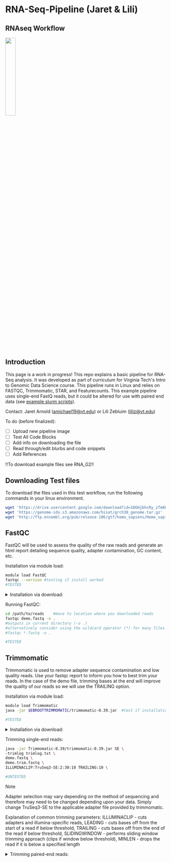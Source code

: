 # RNA-Seq-Pipeline (Jaret & Lili)

## RNAseq Workflow
<img src="https://github.com/user-attachments/assets/4e5f4768-09be-4302-809c-eff8fbda234f" width=25% height=25%>

<a name="top"></a>

## Introduction

This page is a work in progress!
This repo explains a basic pipeline for RNA-Seq analysis. It was developed as part of curriculum for Virginia Tech's Intro to Genomic Data Science course. This pipeline runs in Linux and relies on FASTQC, Trimmomatic, STAR, and Featurecounts. This example pipeline uses single-end FastQ reads, but it could be altered for use with paired end data (see [example slurm scripts](#slurm-job-examples)).

Contact: Jaret Arnold (amichael19@vt.edu) or Lili Zebluim (liliz@vt.edu)

To do (before finalized):
- [ ] Upload new pipeline image 
- [ ] Test All Code Blocks
- [ ] Add info on downloading the file
- [ ] Read through/edit blurbs and code snippets
- [ ] Add References 

!!To download example files see RNA_G2!!
## Downloading Test files
To download the files used in this test workflow, run the following commands in your linux environment. 
```bash
wget 'https://drive.usercontent.google.com/download?id=1DGHjbhcRy_zTm6H9C_AUpkzBML-JhtA3&export=download&authuser=1&confirm=t' -O demo.fastq
wget 'https://genome-idx.s3.amazonaws.com/hisat/grch38_genome.tar.gz'
wget 'http://ftp.ensembl.org/pub/release-106/gtf/homo_sapiens/Homo_sapiens.GRCh38.106.gtf.gz'
```


## FastQC
FastQC will be used to assess the quality of the raw reads and generate an html report detailing sequence quality, adapter contamination, GC content, etc.  

Installation via module load:
```bash
module load FastQC
fastqc --version #testing if install worked
#TESTED

```

<details>
<summary> Installation via download: </summary>
  
```bash
wget https://www.bioinformatics.babraham.ac.uk/projects/fastqc/fastqc_v0.12.1.zip
unzip fastqc_v0.12.1
export PATH:$PATH/to/fastqc
source ~/.bashrc
fastqc --version #testing if install worked

#UNTESTED
```
</details>

Running FastQC:

```bash
cd /path/to/reads    #move to location where you downloaded reads
fastqc demo.fastq -o .
#outputs in current directory (-o .)
#alternatively consider using the wildcard operator (*) for many files:
#fastqc *.fastq -o . 

#TESTED
```

## Trimmomatic
Trimmomatic is used to remove adapter sequence contamination and low quality reads. Use your fastqc report to inform you how to best trim your reads. In the case of the demo file, trimming bases at the end will improve the quality of our reads so we will use the TRAILING option.
<need to doublecheck the installation code>
  
Installation via module load:
```bash
module load Trimmomatic
java -jar $EBROOTTRIMMOMATIC/trimmomatic-0.39.jar  #test if installation worked

#TESTED
```

<details>
<summary> Installation via download: </summary>

```bash
wget https://github.com/usadellab/Trimmomatic/files/5854859/Trimmomatic-0.39.zip
unzip Trimmomatic-0.39.zip
java -jar /path/to/Trimmomatic-0.39/trimmomatic-0.39.jar 

#UNTESTED
```

</details>

Trimming single-end reads:
```bash
java -jar Trimmomatic-0.39/trimmomatic-0.39.jar SE \
-trimlog trimlog.txt \
demo.fastq \
demo.trim.fastq \
ILLUMINACLIP:TruSeq3-SE:2:30:10 TRAILING:10 \

#UNTESTED
```

> [!NOTE]
> Adapter selection may vary depending on the method of sequencing and therefore may need to be changed depending upon your data. Simply change TruSeq3-SE to the applicable adapter file provided by trimmomatic. 

Explanation of common trimming parameters: 
ILLUMINACLIP - cuts adapters and illumina-specific reads, 
LEADING - cuts bases off from the start of a read if below threshold, 
TRAILING - cuts bases off from the end of the read if below threshold, 
SLIDINGWINDOW - performs sliding window trimming approach (clips if window below threshold), 
MINLEN - drops the read if it is below a specified length 


<details>
<summary> Trimming paired-end reads: </summary>
Trimming paired-end reads:
```bash
java -jar Trimmomatic-0.39/trimmomatic-0.39.jar PE \
-trimlog trimlog.txt \
sample_1.fastq sample_2.fastq \
sample_1.trim.fastq sample_2.trim.fastq \
ILLUMINACLIP:TruSeq3-SE:2:30:10 TRAILING:10 \

#UNTESTED
```
</details>


After trimmming, it is advisable to generate a second FastQC report to assess the success of trimming. For example:

```bash
fastqc demo.trim.fastq -o .

```

## STAR
STAR is the program used to index and align reads to a reference genome. It is always advisable to schedule STAR and other alignment processes on ARC as they can often require large memory and time requirements, particularly with more reads (see [example slurm scripts](#slurm-job-examples)).
<need to check installation instructions>

Installation via download:
```bash
wget https://github.com/alexdobin/STAR/archive/2.7.11b.tar.gz
tar -xzf 2.7.11b.tar.gz
cd STAR-2.7.11b
cd STAR/source
make STAR

#UNTESTED
```

Genome indexing:
```bash
mkdir /path/to/genomeindex

STAR --runThreadN 6 \
--runMode genomeGenerate \
--genomeDir /path/to/genomeindex \
--genomeFastaFiles /path/to/genomicfasta \
--sjdbGTFfile /path/to/genomeGTF

#UNTESTED
```
> [!WARNING]
> Both STAR genome indexing and read mapping can be computationally intensive and require time. If working on ARC these should be submitted using slurm to efficiently schedule them. See the [example slurm scripts](#slurm-job-examples).

Genome Read Mapping:
```bash

STAR --runThreadN 6 \
--genomeDir /path/to/genomeindex \
--readFilesIn /path/to/read.fq \
--outSAMtype BAM SortedByCoordinate \

#UNTESTED
```



## FeatureCounts
<Blurb about Featurecounts>
<need to check installation instructions>

Installation via conda:
```bash
module load Miniconda3
conda create -n subread -c bioconda subread
source activate subread
featureCounts #testing if install worked

#UNTESTED
```

Running Feature counts:
```bash
featureCounts -a <annotation file> -o <path/to/outputfile.txt> <path/to/.bam>

#UNTESTED
```



## Slurm job Examples

<details>
<summary>FASTQC slurm job </summary>

```bash
#!/bin/bash
# Mass FastQC
#SBATCH --job-name=Batch_FastQC
#SBATCH --cpus-per-task=6
#SBATCH -A <allocation>
#SBATCH --time=24:00:00
#SBATCH --mail-type=ALL
#SBATCH --mail-user=<user>

#Move into directory w reads
cd /projects/intro2gds/I2GDS2024/individual_folders/jaret/data/trimmedreads/trimmomatic/PEtrim

#run fastqc
/home/amichael19/software/FastQC92424/FastQC/fastqc *.fq.gz -o /projects/intro2gds/I2GDS2024/individual_folders/jaret/data/QualityControl/fastqc/trimmomatic
```
</details>

<details>
<summary>Trimmomatic slurm job </summary>
  
```bash
#!/bin/bash
#SBATCH --job-name=trimmomatic_trim
#SBATCH --cpus-per-task=10              
#SBATCH -A <allocation>
#SBATCH --time=48:00:00
#SBATCH --mail-type=ALL
#SBATCH --mail-user=<user>

# Path to the Trimmomatic JAR file
trimmomatic_jar="/apps/packages/tinkercliffs-rome/trimmomatic/0.39/trimmomatic-0.39.jar"

# Path to the adapter file
adapter_file="/apps/packages/tinkercliffs-rome/trimmomatic/0.39/TruSeq3-PE.fa"

# Define the folder containing raw FASTQ files 
raw_folder="/home/amichael19/rawdata/PEreads/" 

# Define the folder containing trimmed FASTQ files 
trim_folder="/home/amichael19/results/trimmomatic/Petrim"

# Check if the folder exists
if [ ! -d "$raw_folder" ]; then
  echo "Error: The specified raw folder does not exist: $raw_folder"
  exit 1
fi

# Loop through all paired-end forward reads (_1.fq.gz files) in the raw folder
for forward_file in "$raw_folder"/*_1.fq.gz; do

  # Check if the forward file exists
  if [ ! -f "$forward_file" ]; then
    echo "Error: Forward file not found: $forward_file"
    continue
  fi

  # Get the base name for the current file (e.g., D0C1)
  base_name=$(basename "$forward_file" "_1.fq.gz")

  # Define the reverse file name
  reverse_file="${raw_folder}/${base_name}_2.fq.gz"

  # Check if the reverse file exists
  if [ ! -f "$reverse_file" ]; then
    echo "Error: Reverse file not found: $reverse_file"
    continue
  fi

  # Define output file names (output will be saved in the same folder as raw files)
  forward_paired_out="${trim_folder}/${base_name}_1.trim.fq.gz"
  forward_unpaired_out="${trim_folder}/${base_name}_1un.trim.fq.gz"
  reverse_paired_out="${trim_folder}/${base_name}_2.trim.fq.gz"
  reverse_unpaired_out="${trim_folder}/${base_name}_2un.trim.fq.gz"

  # Run Trimmomatic with java -jar
  java -jar "$trimmomatic_jar" PE \
    "$forward_file" "$reverse_file" \
    "$forward_paired_out" "$forward_unpaired_out" \
    "$reverse_paired_out" "$reverse_unpaired_out" \
    ILLUMINACLIP:"$adapter_file":4:30:10 MINLEN:30 HEADCROP:10

  # Check if the Trimmomatic command was successful
  if [ $? -eq 0 ]; then
    echo "Successfully processed $base_name."
  else
    echo "Error processing $base_name. Check the input files and parameters."
  fi

done

echo "All files have been processed and saved in $trim_folder."
```
</details>

<details>
<summary>STAR Genome Indexing slurm job </summary>

```
#!/bin/bash
# STAR Genome Indexing
#SBATCH --job-name=STAR-hybridgenomeindex 
#SBATCH --cpus-per-task=6
#SBATCH --ntasks=1             
#SBATCH -A <allocation>
#SBATCH --time=62:00:00
#SBATCH -p normal_q
#SBATCH --output=STARslurmlog.out
#SBATCH --mail-type=ALL
#SBATCH --mail-user=<user>

echo "Starting..."
date
time

cd /home/amichael19/software/STAR10424/STAR-2.7.11b/source

# Define variables

GENOME_DIR=/home/amichael19/results/STAR/trimmomaticindex
FASTA_DIR=/home/amichael19/rawdata/genomicfastas/hybridgenome.fa
GTF_DIR=/home/amichael19/rawdata/gtfs/hybridgenome.gtf

# Run STAR to create genome index
./STAR --runThreadN 6 \
--runMode genomeGenerate \
--genomeDir $GENOME_DIR \
--genomeFastaFiles $FASTA_DIR \
--sjdbGTFfile $GTF_DIR \
--sjdbOverhang 99

echo "Finished!"
date
time

exit;
```
</details>


<details>
<summary>STAR Read Alignment slurm job </summary>
  
```bash
#!/bin/bash
# STAR Read Mapping - D3
#SBATCH --job-name=STAR-hybridreadmapping-Day3
#SBATCH --cpus-per-task=10
#SBATCH --mem=96G
#SBATCH --ntasks=1             
#SBATCH -A <allocation>
#SBATCH --time=48:00:00
#SBATCH -p normal_q
#SBATCH --output=STARslurmlogD3.out
#SBATCH --mail-type=ALL
#SBATCH --mail-user=<user>

echo "Starting..."
date
time

cd /home/amichael19/software/STAR10424/STAR-2.7.11b/source

# Define variables

GENOME_DIR=/projects/intro2gds/I2GDS2024/individual_folders/jaret/data/STAR/PEgenomeindex
OUTPUT_DIR=/projects/intro2gds/I2GDS2024/individual_folders/jaret/data/bams/trimmobam/D3
TRIM_DIR=/projects/intro2gds/I2GDS2024/individual_folders/jaret/data/trimmedreads/trimmomatic/PEtrim
PREFIX=D3trimmo

# Run STAR to align paired-end RNA-seq data
./STAR --runThreadN 10 \
--genomeDir $GENOME_DIR \
--readFilesIn ${TRIM_DIR}/D3C1_1.fq.gz,${TRIM_DIR}/D3C2_1.fq.gz,${TRIM_DIR}/D3C4_1.fq.gz,${TRIM_DIR}/D3P1_1.fq.gz,${TRIM_DIR}/D3P2_1.fq.gz,${TRIM_DIR}/D3P3_1.fq.gz,${TRIM_DIR}/D3P4_1.fq.gz ${TRIM_DIR}/D3C1_2.fq.gz,${TRIM_DIR}/D3C2_2.fq.gz,${TRIM_DIR}/D3C4_2.fq.gz,${TRIM_DIR}/D3P1_2.fq.gz,${TRIM_DIR}/D3P2_2.fq.gz,${TRIM_DIR}/D3P3_2.fq.gz,${TRIM_DIR}/D3P4_2.fq.gz \
--readFilesCommand zcat \
--outSAMtype BAM SortedByCoordinate \
--outFileNamePrefix ${OUTPUT_DIR}/${PREFIX}_ 

echo "Finished!"
date
time

exit;
```
</details>

<details>
<summary>Feature Counts slurm job</summary>
  
```
#!/bin/bash
# Featurecounts
#SBATCH --job-name=Featurecounts
#SBATCH --cpus-per-task=6
#SBATCH --mem=32G
#SBATCH --ntasks=1
#SBATCH -A <allocation>
#SBATCH --time=48:00:00
#SBATCH -p normal_q
#SBATCH --output=featurecountslog.out
#SBATCH --mail-type=ALL
#SBATCH --mail-user=<user>

# Declare Variables
ANNO_DIR=/home/amichael19/rawdata/gtfs/hybridgenome.gtf
OUTPUT_DIR=/projects/intro2gds/I2GDS2024/individual_folders/jaret/data/featurecounts/raw/hybridfeaturecounts.txt

# Run featurecounts
featureCounts -a $ANNO_DIR -o $OUTPUT_DIR \
/projects/intro2gds/I2GDS2024/individual_folders/jaret/data/bams/rawbam/D0/D0raw_Aligned.sortedByCoord.out.bam \
/projects/intro2gds/I2GDS2024/individual_folders/jaret/data/bams/rawbam/D1/D1raw_Aligned.sortedByCoord.out.bam \
/projects/intro2gds/I2GDS2024/individual_folders/jaret/data/bams/rawbam/D2/D2raw_Aligned.sortedByCoord.out.bam \
/projects/intro2gds/I2GDS2024/individual_folders/jaret/data/bams/rawbam/D3/D3raw_Aligned.sortedByCoord.out.bam \
/projects/intro2gds/I2GDS2024/individual_folders/jaret/data/bams/rawbam/D5/D5raw_Aligned.sortedByCoord.out.bam \
/projects/intro2gds/I2GDS2024/individual_folders/jaret/data/bams/rawbam/D7/D7raw_Aligned.sortedByCoord.out.bam \
/projects/intro2gds/I2GDS2024/individual_folders/jaret/data/bams/rawbam/D10/D10raw_Aligned.sortedByCoord.out.bam
```
</details>

## References

<add citations and any other refs here>
